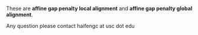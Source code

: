 These are **affine gap penalty local alignment** and **affine gap penalty global 
alignment**.

Any question please contact haifengc at usc dot edu
